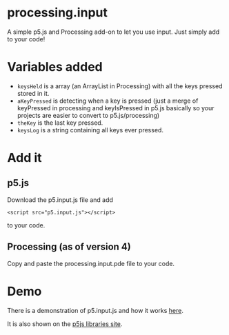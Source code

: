 # processing.input
A simple p5.js and Processing add-on to let you use input. Just simply add to your code!

# Variables added

- ```keysHeld``` is a array (an ArrayList in Processing) with all the keys pressed stored in it.
- ```aKeyPressed``` is detecting when a key is pressed (just a merge of keyPressed in processing and keyIsPressed in p5.js basically so your projects are easier to convert to p5.js/processing)
- ```theKey``` is the last key pressed.
- ```keysLog``` is a string containing all keys ever pressed.

# Add it

## p5.js

Download the p5.input.js file and add

```
<script src="p5.input.js"></script>
```

to your code.

## Processing (as of version 4)

Copy and paste the processing.input.pde file to your code.

# Demo

There is a demonstration of p5.input.js and how it works [here](https://openprocessing.org/sketch/1383233).


It is also shown on the [p5js libraries site](https://p5js.org/libraries/).
